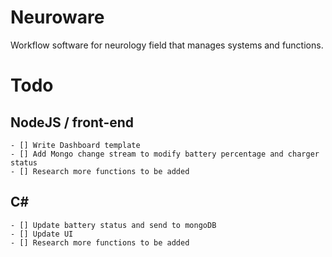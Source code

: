 # Neuroware
Workflow software for neurology field that manages systems and functions.

# Todo
##	NodeJS / front-end
	- [] Write Dashboard template
	- [] Add Mongo change stream to modify battery percentage and charger status
	- [] Research more functions to be added
##	C#
	- [] Update battery status and send to mongoDB
	- [] Update UI
	- [] Research more functions to be added
